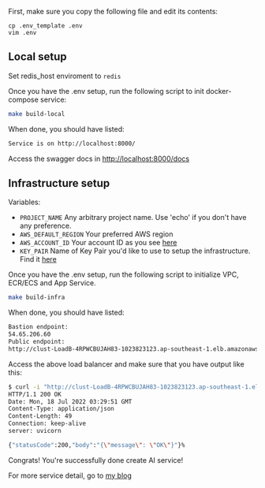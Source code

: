 
First, make sure you copy the following file and edit its contents:

```
cp .env_template .env
vim .env
```

## Local setup

Set redis_host enviroment to `redis`

Once you have the .env setup, run the following script to init docker-compose service:

```bash
make build-local
```

When done, you should have listed:

```bash
Service is on http://localhost:8000/
```

Access the swagger docs in <http://localhost:8000/docs>

## Infrastructure setup

Variables:

* `PROJECT_NAME` Any arbitrary project name.  Use 'echo' if you don't have any preference.
* `AWS_DEFAULT_REGION` Your preferred AWS region
* `AWS_ACCOUNT_ID` Your account ID as you see [here](https://console.aws.amazon.com/billing/home?#/account)
* `KEY_PAIR` Name of Key Pair you'd like to use to setup the infrastructure. Find it [here](https://ap-northeast-1.console.aws.amazon.com/ec2/v2/home#KeyPairs)

Once you have the .env setup, run the following script to initialize VPC, ECR/ECS and App Service.

```bash
make build-infra
```

When done, you should have listed:

```bash
Bastion endpoint:
54.65.206.60
Public endpoint:
http://clust-LoadB-4RPWCBUJAH83-1023823123.ap-southeast-1.elb.amazonaws.com
```

Access the above load balancer and make sure that you have output like this:

```bash
$ curl -i "http://clust-LoadB-4RPWCBUJAH83-1023823123.ap-southeast-1.elb.amazonaws.com"
HTTP/1.1 200 OK
Date: Mon, 18 Jul 2022 03:29:51 GMT
Content-Type: application/json
Content-Length: 49
Connection: keep-alive
server: uvicorn

{"statusCode":200,"body":"{\"message\": \"OK\"}"}%
```

Congrats! You're successfully done create AI service!

For more service detail, go to [my blog](https://haicheviet.com)
